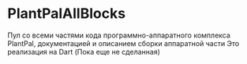 # PlantPalAllBlocks
Пул со всеми частями кода программно-аппаратного комплекса PlantPal, документацией и описанием сборки аппаратной части
Это реализация на Dart (Пока еще не сделанная)
